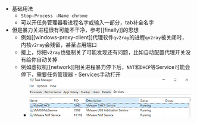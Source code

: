 - 基础用法
  - `Stop-Process -Name chrome`
  - 可以开任务管理器看进程名字或输入一部分，tab补全名字
- 但是暴力关进程很有可能不干净，参考[[finally]]的思想
  - 例如[[windows-proxy-client]]代理软件`qv2ray`的进程`qv2ray`被关闭时，内核`v2ray`会残留，甚至占用端口
  - 接上，你把`v2ray`也强制关了可能发现还有问题，比如自动配置代理开关没有给你自动关掉
  - 例如虚拟机[[network]]相关进程暴力停下后，`NAT`和`DHCP`等Service可能会停下，需要任务管理器 - Services手动打开
    - ![](services.png)